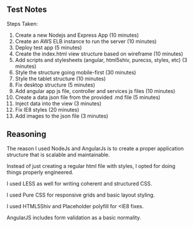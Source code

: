 ## Test Notes

Steps Taken:

1. Create a new Nodejs and Express App (10 minutes)
2. Create an AWS ELB instance to run the server (10 minutes)
3. Deploy test app (5 minutes)
4. Create the index.html view structure based on wireframe (10 minutes)
5. Add scripts and stylesheets (angular, html5shiv, purecss, styles, etc) (3 minutes)
5. Style the structure going mobile-first (30 minutes)
6. Style the tablet structure (10 minutes)
7. Fix desktop structure (5 minutes)
8. Add angular app js file, controller and services js files (10 minutes)
9. Create a data json file from the provided .md file (5 minutes)
10. Inject data into the view (3 minutes)
10. Fix IE8 styles (20 minutes)
11. Add images to the json file (3 minutes)

## Reasoning

The reason I used NodeJs and AngularJs is to create a proper application structure that is scalable and maintainable.

Instead of just creating a regular html file with styles, I opted for doing things properly engineered.

I used LESS as well for writing coherent and structured CSS.

I used Pure CSS for responsive grids and basic layout styling.

I used HTML5Shiv and Placeholder polyfill for <IE8 fixes.

AngularJS includes form validation as a basic normality.
